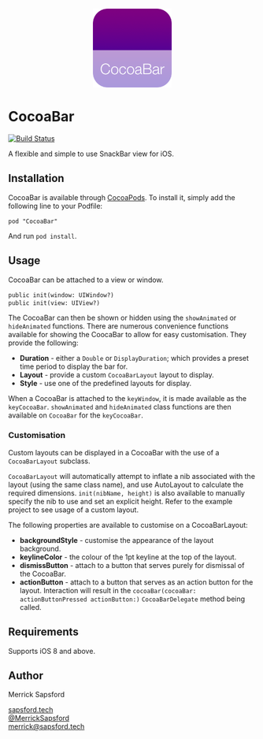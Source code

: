 <p align="center">
  <img src="https://github.com/MerrickSapsford/CocoaBar/blob/develop/Resource/Icon.png?raw=true" alt="MSSTabbedPageViewController" height="160" width="160"/>
</p>

# CocoaBar
[![Build Status](https://travis-ci.org/MerrickSapsford/CocoaBar.svg?branch=develop)](https://travis-ci.org/MerrickSapsford/CocoaBar)

A flexible and simple to use SnackBar view for iOS.

## Installation
CocoaBar is available through [CocoaPods](http://cocoapods.org). To install it, simply add the following line to your Podfile:

    pod "CocoaBar"

And run `pod install`.

## Usage
CocoaBar can be attached to a view or window.

	public init(window: UIWindow?)
	public init(view: UIView?)

The CocoaBar can then be shown or hidden using the `showAnimated` or `hideAnimated` functions. There are numerous convenience functions available for showing the CoocaBar to allow for easy customisation. They provide the following: 

- **Duration** - either a `Double` or `DisplayDuration`; which provides a preset time period to display the bar for.
- **Layout** - provide a custom `CocoaBarLayout` layout to display.
- **Style** - use one of the predefined layouts for display.

When a CocoaBar is attached to the `keyWindow`, it is made available as the `keyCocoaBar`. `showAnimated` and `hideAnimated` class functions are then available on `CocoaBar` for the `keyCocoaBar`.

### Customisation
Custom layouts can be displayed in a CocoaBar with the use of a `CocoaBarLayout` subclass.

`CocoaBarLayout` will automatically attempt to inflate a nib associated with the layout (using the same class name), and use AutoLayout to calculate the required dimensions. `init(nibName, height)` is also available to manually specify the nib to use and set an explicit height. Refer to the example project to see usage of a custom layout.

The following properties are available to customise on a CocoaBarLayout:

- **backgroundStyle** - customise the appearance of the layout background.
- **keylineColor** - the colour of the 1pt keyline at the top of the layout.
- **dismissButton** - attach to a button that serves purely for dismissal of the CocoaBar.
- **actionButton** - attach to a button that serves as an action button for the layout. Interaction will result in the `cocoaBar(cocoaBar: actionButtonPressed actionButton:)` `CocoaBarDelegate` method being called.

## Requirements
Supports iOS 8 and above.

## Author
Merrick Sapsford

[sapsford.tech](http://www.sapsford.tech)  
[@MerrickSapsford](http://www.twitter.com/MerrickSapsford)  
[merrick@sapsford.tech](mailto:merrick@sapsford.tech)
